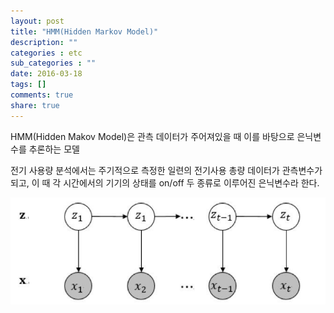 ```yaml
---
layout: post
title: "HMM(Hidden Markov Model)"
description: ""
categories : etc
sub_categories : ""
date: 2016-03-18
tags: []
comments: true
share: true
---
```


HMM(Hidden Makov Model)은 관측 데이터가 주어져있을 때 이를 바탕으로 은닉변수를 추론하는 모델

전기 사용량 분석에서는 주기적으로 측정한 일련의 전기사용 총량 데이터가 관측변수가 되고, 이 때 각 시간에서의 기기의 상태를 on/off 두
종류로 이루어진 은닉변수라 한다.

  

  

![](/assets/images/posts/532/267E074556EB67E31FB6A3.JPEG)

  

  

  

